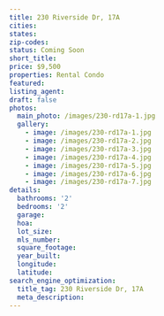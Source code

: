 ```yaml
---
title: 230 Riverside Dr, 17A
cities:
states:
zip-codes:
status: Coming Soon
short_title:
price: $9,500
properties: Rental Condo
featured:
listing_agent:
draft: false
photos:
  main_photo: /images/230-rd17a-1.jpg
  gallery:
    - image: /images/230-rd17a-1.jpg
    - image: /images/230-rd17a-2.jpg
    - image: /images/230-rd17a-3.jpg
    - image: /images/230-rd17a-4.jpg
    - image: /images/230-rd17a-5.jpg
    - image: /images/230-rd17a-6.jpg
    - image: /images/230-rd17a-7.jpg
details:
  bathrooms: '2'
  bedrooms: '2'
  garage:
  hoa:
  lot_size:
  mls_number:
  square_footage:
  year_built:
  longitude:
  latitude:
search_engine_optimization:
  title_tag: 230 Riverside Dr, 17A
  meta_description:
---
```



